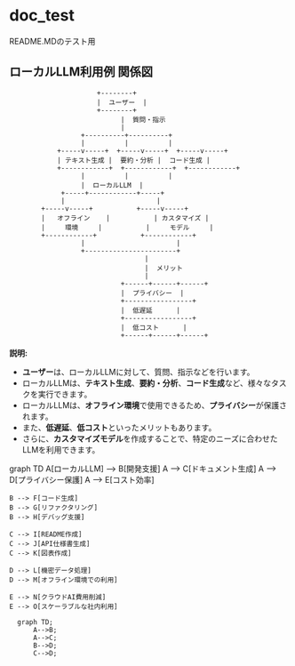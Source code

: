# doc_test
README.MDのテスト用
## ローカルLLM利用例 関係図

```
                      +--------+
                      |  ユーザー  |
                      +--------+
                            |  質問・指示
                            |
                  +----------+----------+
                  |          |          |
            +-----v-----+  +-----v-----+  +-----v-----+
            | テキスト生成 |  要約・分析 |  コード生成 |
            +------------+  +------------+  +------------+
                  |          |          |
                  |  ローカルLLM  |
             +-----+------------+-----+
             |                       |
        +-----v-----+           +-----v-----+
        |   オフライン    |           | カスタマイズ |
        |     環境     |           |     モデル     |
        +------------+           +------------+
                  |                       |
                  +-----------------------+
                                  |
                                  |  メリット
                                  |
                            +------+------+------+
                            |  プライバシー  |
                            +-----------------+
                            |  低遅延      |
                            +-----------------+
                            |  低コスト      |
                            +------+------+------+
```

**説明:**

* **ユーザー**は、ローカルLLMに対して、質問、指示などを行います。
* ローカルLLMは、**テキスト生成**、**要約・分析**、**コード生成**など、様々なタスクを実行できます。
* ローカルLLMは、**オフライン環境**で使用できるため、**プライバシー**が保護されます。
* また、**低遅延**、**低コスト**といったメリットもあります。
* さらに、**カスタマイズモデル**を作成することで、特定のニーズに合わせたLLMを利用できます。 



graph TD
    A[ローカルLLM] --> B[開発支援]
    A --> C[ドキュメント生成]
    A --> D[プライバシー保護]
    A --> E[コスト効率]

    B --> F[コード生成]
    B --> G[リファクタリング]
    B --> H[デバッグ支援]

    C --> I[README作成]
    C --> J[API仕様書生成]
    C --> K[図表作成]

    D --> L[機密データ処理]
    D --> M[オフライン環境での利用]

    E --> N[クラウドAI費用削減]
    E --> O[スケーラブルな社内利用]



```mermaid
  graph TD;
      A-->B;
      A-->C;
      B-->D;
      C-->D;
```

